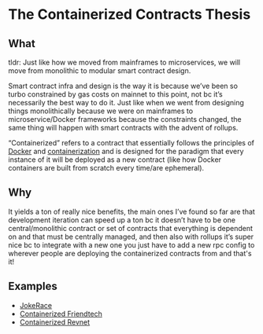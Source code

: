 # The Containerized Contracts Thesis

## What
tldr: Just like how we moved from mainframes to microservices, we will move from monolithic to modular smart contract design.

Smart contract infra and design is the way it is because we’ve been so turbo constrained by gas costs on mainnet to this point, not bc it’s necessarily the best way to do it. Just like when we went from designing things monolithically because we were on mainframes to microservice/Docker frameworks because the constraints changed, the same thing will happen with smart contracts with the advent of rollups.

“Containerized” refers to a contract that essentially follows the principles of [Docker](https://www.docker.com/resources/what-container/) and [containerization](https://aws.amazon.com/what-is/containerization/) and is designed for the paradigm that every instance of it will be deployed as a new contract (like how Docker containers are built from scratch every time/are ephemeral).

## Why
It yields a ton of really nice benefits, the main ones I’ve found so far are that development iteration can speed up a ton bc it doesn’t have to be one central/monolithic contract or set of contracts that everything is dependent on and that must be centrally managed, and then also with rollups it’s super nice bc to integrate with a new one you just have to add a new rpc config to wherever people are deploying the containerized contracts from and that's it!

## Examples
- [JokeRace](https://github.com/jk-labs-inc/jokerace)
- [Containerized Friendtech](https://github.com/seanmc9/containerized-friendtech)
- [Containerized Revnet](https://github.com/seanmc9/containerized-revnet)
